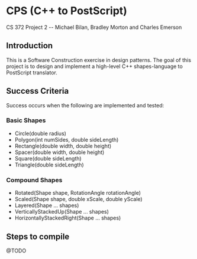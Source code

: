 # CPS (C++ to PostScript)
CS 372 Project 2 -- Michael Bilan, Bradley Morton and Charles Emerson

## Introduction
This is a Software Construction exercise in design patterns. The goal of this project is to design and implement a high-level C++ shapes-language to PostScript translator.

## Success Criteria
Success occurs when the following are implemented and tested:

### Basic Shapes
- Circle(double radius)
- Polygon(int numSides, double sideLength)
- Rectangle(double width, double height)
- Spacer(double width, double height)
- Square(double sideLength)
- Triangle(double sideLength)

### Compound Shapes
- Rotated(Shape shape, RotationAngle rotationAngle)
- Scaled(Shape shape, double xScale, double yScale)
- Layered(Shape ... shapes)
- VerticallyStackedUp(Shape ... shapes)
- HorizontallyStackedRight(Shape ... shapes)

## Steps to compile
@TODO
